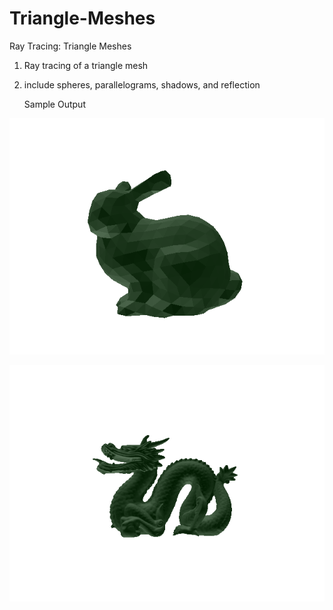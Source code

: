 # Triangle-Meshes
Ray Tracing: Triangle Meshes

1. Ray tracing of a triangle mesh
2. include spheres, parallelograms, shadows, and reflection


   Sample Output

   
![](img/bunny.png?raw=true)


![](img/dragon.png?raw=true)
